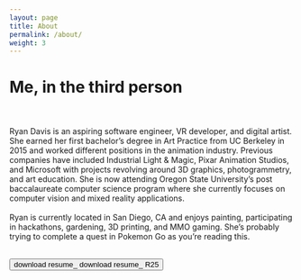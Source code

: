 ```yaml
---
layout: page
title: About
permalink: /about/
weight: 3
---
```


# **Me, in the third person**

<br><br>
Ryan Davis is an aspiring software engineer, VR developer, and digital artist. She earned her first bachelor’s degree in Art Practice from UC Berkeley in 2015 and worked different positions in the animation industry. Previous companies have included Industrial Light & Magic, Pixar Animation Studios, and Microsoft with projects revolving around 3D graphics, photogrammetry, and art education. She is now attending Oregon State University’s post baccalaureate computer science program where she currently focuses on computer vision and mixed reality applications.
<br><br>
Ryan is currently located in San Diego, CA and enjoys painting, participating in hackathons, gardening, 3D printing, and MMO gaming. She’s probably trying to complete a quest in Pokemon Go as you’re reading this.

<br>
<div class="vertical-center">
    <button class="cybr-btn">
        download resume<span aria-hidden>_</span>
        <span aria-hidden class="cybr-btn__glitch">download resume_</span>
        <span aria-hidden class="cybr-btn__tag">R25</span>
    </button>
</div>


<!-- <embed src="http://example.com/the.pdf" width="500" height="375" 
 type="application/pdf"> -->

<!-- <div class="row">
{% include about/skills.html title="Programming Skills" source=site.data.programming-skills %}
{% include about/skills.html title="Other Skills" source=site.data.other-skills %}
</div> -->

<!-- <div class="row">
{% include about/timeline.html %}
</div> -->